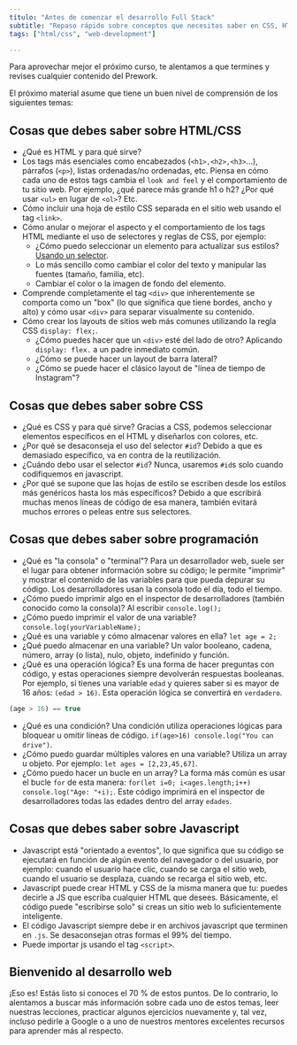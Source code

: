 ```yaml
---
título: "Antes de comenzar el desarrollo Full Stack"
subtitle: "Repaso rápido sobre conceptos que necesitas saber en CSS, HTML y JS antes de iniciar el curso de Desarrollo Full Stack"
tags: ["html/css", "web-development"]

---
```


Para aprovechar mejor el próximo curso, te alentamos a que termines y revises cualquier contenido del Prework.

El próximo material asume que tiene un buen nivel de comprensión de los siguientes temas:

## Cosas que debes saber sobre HTML/CSS

- ¿Qué es HTML y para qué sirve?
- Los tags más esenciales como encabezados (`<h1>,<h2>,<h3>`...), párrafos (`<p>`), listas ordenadas/no ordenadas, etc. Piensa en cómo cada uno de estos tags cambia el `look and feel` y el comportamiento de tu sitio web. Por ejemplo, ¿qué parece más grande h1 o h2? ¿Por qué usar `<ul>` en lugar de `<ol>`? Etc.
- Cómo incluir una hoja de estilo CSS separada en el sitio web usando el tag `<link>`.
- Cómo anular o mejorar el aspecto y el comportamiento de los tags HTML mediante el uso de selectores y reglas de CSS, por ejemplo:
  - ¿Cómo puedo seleccionar un elemento para actualizar sus estilos? [Usando un selector](https://4geeks.com/lesson/what-is-css-learn-css#wait-what-is-a-selector).
  - Lo más sencillo como cambiar el color del texto y manipular las fuentes (tamaño, familia, etc).
  - Cambiar el color o la imagen de fondo del elemento.
- Comprende completamente el tag `<div>` que inherentemente se comporta como un "box" (lo que significa que tiene bordes, ancho y alto) y cómo usar `<div>` para separar visualmente su contenido.
- Cómo crear los layouts de sitios web más comunes utilizando la regla CSS `display: flex;`.
  - ¿Cómo puedes hacer que un `<div>` esté del lado de otro? Aplicando `display: flex.` a un padre inmediato común.
  - ¿Cómo se puede hacer un layout de barra lateral?
  - ¿Cómo se puede hacer el clásico layout de "línea de tiempo de Instagram"?

## Cosas que debes saber sobre CSS

- ¿Qué es CSS y para qué sirve? Gracias a CSS, podemos seleccionar elementos específicos en el HTML y diseñarlos con colores, etc.
- ¿Por qué se desaconseja el uso del selector `#id`? Debido a que es demasiado específico, va en contra de la reutilización.
- ¿Cuándo debo usar el selector `#id`? Nunca, usaremos `#id`s solo cuando codifiquemos en javascript.
- ¿Por qué se supone que las hojas de estilo se escriben desde los estilos más genéricos hasta los más específicos? Debido a que escribirá muchas menos líneas de código de esa manera, también evitará muchos errores o peleas entre sus selectores.

## Cosas que debes saber sobre programación

- ¿Qué es "la consola" o "terminal"? Para un desarrollador web, suele ser el lugar para obtener información sobre su código; le permite "imprimir" y mostrar el contenido de las variables para que pueda depurar su código. Los desarrolladores usan la consola todo el día, todo el tiempo.
- ¿Cómo puedo imprimir algo en el inspector de desarrolladores (también conocido como la consola)? Al escribir `console.log();`
- ¿Cómo puedo imprimir el valor de una variable? `console.log(yourVariableName);`
- ¿Qué es una variable y cómo almacenar valores en ella? `let age = 2;`
- ¿Qué puedo almacenar en una variable? Un valor booleano, cadena, número, array (o lista), nulo, objeto, indefinido y función.
- ¿Qué es una operación lógica? Es una forma de hacer preguntas con código, y estas operaciones siempre devolverán respuestas booleanas. Por ejemplo, si tienes una variable `edad` y quieres saber si es mayor de 16 años: `(edad > 16)`. Esta operación lógica se convertirá en `verdadero`.

```js
(age > 16) == true
```

- ¿Qué es una condición? Una condición utiliza operaciones lógicas para bloquear u omitir líneas de código. `if(age>16) console.log("You can drive")`.
- ¿Cómo puedo guardar múltiples valores en una variable? Utiliza un array u objeto. Por ejemplo: `let ages = [2,23,45,67]`.
- ¿Cómo puedo hacer un bucle en un array? La forma más común es usar el bucle `for` de esta manera: `for(let i=0; i<ages.length;i++) console.log("Age: "+i);`. Este código imprimirá en el inspector de desarrolladores todas las edades dentro del array `edades`.

## Cosas que debes saber sobre Javascript

- Javascript está "orientado a eventos", lo que significa que su código se ejecutará en función de algún evento del navegador o del usuario, por ejemplo: cuando el usuario hace clic, cuando se carga el sitio web, cuando el usuario se desplaza, cuando se recarga el sitio web, etc.
- Javascript puede crear HTML y CSS de la misma manera que tu: puedes decirle a JS que escriba cualquier HTML que desees. Básicamente, el código puede "escribirse solo" si creas un sitio web lo suficientemente inteligente.
- El código Javascript siempre debe ir en archivos javascript que terminen en `.js`. Se desaconsejan otras formas el 99% del tiempo.
- Puede importar js usando el tag  `<script>`.

## Bienvenido al desarrollo web

¡Eso es! Estás listo si conoces el 70 % de estos puntos. De lo contrario, lo alentamos a buscar más información sobre cada uno de estos temas, leer nuestras lecciones, practicar algunos ejercicios nuevamente y, tal vez, incluso pedirle a Google o a uno de nuestros mentores excelentes recursos para aprender más al respecto.

